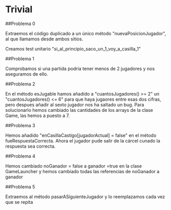 # Trivial

##Problema 0

Extraemos el código duplicado a un único método "nuevaPosicionJugador", al que llamamos desde ambos sitios.

Creamos test unitario "si_al_principio_saco_un_1_voy_a_casilla_1"

##Problema 1

Comprobamos si una partida podría tener menos de 2 jugadores y nos aseguramos de ello.

##Problema 2

En el método esJugable hamos añadido a "cuantosJugadores() >= 2" un "cuantosJugadores() <= 6" para que haya jugaores entre esas dos cifras, pero despues añadir al sexto jugador nos ha saltado un bug. Para solucionarlo hemos cambiado las cantidades de los arrays de la clase Game, las hemos a puesto a 7. 

##Problema 3

Hemos añadido "enCasillaCastigo[jugadorActual] = false" en el método fueRespuestaCorrecta. Ahora el jugador pude salir de la cárcel cunado la respuesta sea correcta.

##Problema 4

Hemos cambiado noGanador = false a ganador =true en la clase GameLauncher y hemos cambiado todas las referencias de noGanador a ganador

##Problema 5

Extraemos al método pasarASiguienteJugador y lo reemplazamos cada vez que se repita